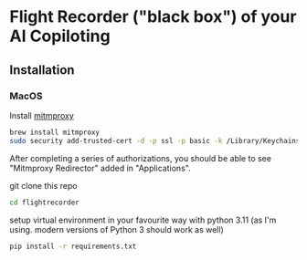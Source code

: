 # Flight Recorder ("black box") of your AI Copiloting 

## Installation

### MacOS
Install [mitmproxy](https://mitmproxy.org)
```bash
brew install mitmproxy
sudo security add-trusted-cert -d -p ssl -p basic -k /Library/Keychains/System.keychain ~/.mitmproxy/mitmproxy-ca-cert.pem
```
After completing a series of authorizations, you should be able to see "Mitmproxy Redirector" added in "Applications".

git clone this repo
```bash
cd flightrecorder
```

setup virtual environment in your favourite way with python 3.11 (as I'm using. modern versions of Python 3 should work as well)

```bash
pip install -r requirements.txt
```
